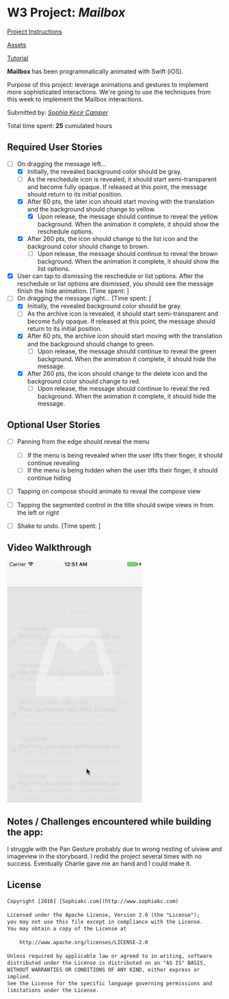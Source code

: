 # W3 Project: *Mailbox*

[Project Instructions](http://courses.codepath.com/courses/ios_for_designers/unit/3#!assignment)

[Assets](https://www.dropbox.com/s/t2lw791unh67wel/Mailbox%20Assets.zip)

[Tutorial](https://www.youtube.com/watch?v=JP9jS8-nOvw&feature=youtu.be)

**Mailbox** has been programmatically animated with Swift (iOS).

Purpose of this project: leverage animations and gestures to implement more sophisticated interactions. We're going to use the techniques from this week to implement the Mailbox interactions.

Submitted by: [*Sophia Kecir Camper*](http://www.sophiakc.com)

Total time spent: **25** cumulated hours

## Required User Stories
* [ ] On dragging the message left...
	* [X] Initially, the revealed background color should be gray.
	* [ ] As the reschedule icon is revealed, it should start semi-transparent and become fully opaque. If released at this point, the message should return to its initial position.
	* [X] After 60 pts, the later icon should start moving with the translation and the background should change to yellow.
		* [X] Upon release, the message should continue to reveal the yellow background. When the animation it complete, it should show the reschedule options.
	* [X] After 260 pts, the icon should change to the list icon and the background color should change to brown.
		* [ ] Upon release, the message should continue to reveal the brown background. When the animation it complete, it should show the list options.
* [X] User can tap to dismissing the reschedule or list options. After the reschedule or list options are dismissed, you should see the message finish the hide animation. [Time spent: ]
* [ ] On dragging the message right... [Time spent: ]
	* [X] Initially, the revealed background color should be gray.
	* [ ] As the archive icon is revealed, it should start semi-transparent and become fully opaque. If released at this point, the message should return to its initial position.
	* [X] After 60 pts, the archive icon should start moving with the translation and the background should change to green.
		* [ ] Upon release, the message should continue to reveal the green background. When the animation it complete, it should hide the message.
	* [X] After 260 pts, the icon should change to the delete icon and the background color should change to red.
		* [ ] Upon release, the message should continue to reveal the red background. When the animation it complete, it should hide the message.

## Optional User Stories
* [ ] Panning from the edge should reveal the menu
	* [ ] If the menu is being revealed when the user lifts their finger, it should continue revealing
	* [ ] If the menu is being hidden when the user lifts their finger, it should continue hiding
* [ ] Tapping on compose should animate to reveal the compose view
* [ ] Tapping the segmented control in the title should swipe views in from the left or right
* [ ] Shake to undo. [Time spent: ]


## Video Walkthrough

![Mailbox](mailbox.gif)



## Notes / Challenges encountered while building the app:
I struggle with the Pan Gesture probably due to wrong nesting of uiview and imageview in the storyboard.
I redid the project several times with no success. 
Eventually Charlie gave me an hand and I could make it.



## License

    Copyright [2016] [Sophiakc.com](http://www.sophiakc.com)

    Licensed under the Apache License, Version 2.0 (the "License");
    you may not use this file except in compliance with the License.
    You may obtain a copy of the License at

        http://www.apache.org/licenses/LICENSE-2.0

    Unless required by applicable law or agreed to in writing, software
    distributed under the License is distributed on an "AS IS" BASIS,
    WITHOUT WARRANTIES OR CONDITIONS OF ANY KIND, either express or implied.
    See the License for the specific language governing permissions and
    limitations under the License.
